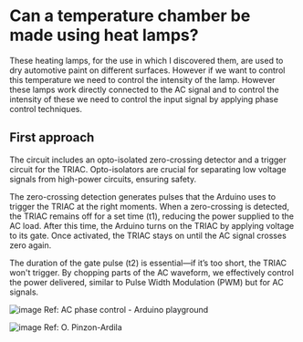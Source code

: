# Can a temperature chamber be made using heat lamps?

These heating lamps, for the use in which I discovered them, are used to dry automotive paint on different surfaces. However if we want to control this temperature we need to control the intensity of the lamp. However these lamps work directly connected to the AC signal and to control the intensity of these we need to control the input signal by applying phase control techniques.

## First approach

The circuit includes an opto-isolated zero-crossing detector and a trigger circuit for the TRIAC. Opto-isolators are crucial for separating low voltage signals from high-power circuits, ensuring safety.

The zero-crossing detection generates pulses that the Arduino uses to trigger the TRIAC at the right moments. When a zero-crossing is detected, the TRIAC remains off for a set time (t1), reducing the power supplied to the AC load. After this time, the Arduino turns on the TRIAC by applying voltage to its gate. Once activated, the TRIAC stays on until the AC signal crosses zero again.

The duration of the gate pulse (t2) is essential—if it’s too short, the TRIAC won't trigger. By chopping parts of the AC waveform, we effectively control the power delivered, similar to Pulse Width Modulation (PWM) but for AC signals.

![image](https://github.com/user-attachments/assets/e4be1e3d-4dd4-41e4-b73d-1e7cd7dce539)
Ref: AC phase control - Arduino playground

![image](https://github.com/user-attachments/assets/e9000cc4-aaa6-4c2d-8d90-78595d7df12d)
Ref: O. Pinzon-Ardila
